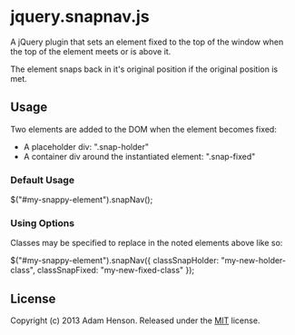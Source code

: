 jquery.snapnav.js
========================================

A jQuery plugin that sets an element fixed to the top of the window when the top of the element meets or is above it. 

The element snaps back in it's original position if the original position is met.

Usage
-------------

Two elements are added to the DOM when the element becomes fixed:
  * A placeholder div: ".snap-holder"
  * A container div around the instantiated element: ".snap-fixed"

### Default Usage

$("#my-snappy-element").snapNav();

### Using Options

Classes may be specified to replace in the noted elements above like so:

$("#my-snappy-element").snapNav({ classSnapHolder: "my-new-holder-class", classSnapFixed: "my-new-fixed-class" });

License
-------

Copyright (c) 2013 Adam Henson.
Released under the [MIT](https://github.com/jsor/jcarousel/blob/master/LICENSE-MIT) license.

